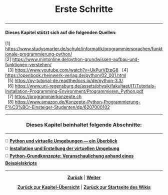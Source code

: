 # <p align="center">Erste Schritte</p>

<!-- Übersicht Abschnitte -->

---

#### Dieses Kapitel stützt sich auf die folgenden Quellen:

[1] <https://www.studysmarter.de/schule/informatik/programmiersprachen/funktionale-programmierung-python/> <br>
[2] <https://www.mintonline.de/python-grundwissen-aufbau-und-funktionen-verstehen/> <br>  
[3] <https://www.youtube.com/watch?v=UkPurVEtpG8>  
[4] <https://openbook.rheinwerk-verlag.de/python/02_001.html> <br>  
[5] <https://py-tutorial-de.readthedocs.io/de/python-3.3/> <br>  
[6] <https://www.uni-regensburg.de/assets/physik/fakultaet/IT/Tutorials-Installation-Programming-Environment/Programmieren_Python.pdf> <br>  
[7] <https://programmierkonzepte.ch> <br>  
[8] <https://www.amazon.de/Konzepte-Python-Programmierung-F%C3%BCr-Einsteiger-Studenten/dp/6207000102> <br>

---

### <p align="center">Dieses Kapitel beinhaltet folgende Abschnitte:</p>

---

◻️ [**Python und virtuelle Umgebungen — ein Überblick**](/docs/06-entwicklung/04-python/01-einstieg/01-virtuelle_umgebungen/README.md) </br>
◻️ [**Installation und Erstellung der virtuellen Umgebung**](/docs/06-entwicklung/04-python/01-einstieg/02-installation/README.md) </br>
◻️ [**Python-Grundkonzepte: Veranschaulichung anhand eines Beispielskripts**](/docs/06-entwicklung/04-python/01-einstieg/03-grundkonzept_bsp/README.md) </br>

---

<p align="center">
<a href="/docs/06-entwicklung/04-python/README.md"><strong>Zurück</strong></a> | 
<a href="/docs/06-entwicklung/04-python/01-einstieg/01-virtuelle_umgebungen/README.md"><strong>Weiter</strong></a>
</p>

<p align="center">
<a href="/docs/06-entwicklung/04-python/README.md/#dieses-thema-beinhaltet-folgende-kapitel"><strong>Zurück zur Kapitel-Übersicht</strong></a> | <a href="/docs/00-willkommen/README.md"><strong>Zurück zur Startseite des Wikis</strong></a>
</p>